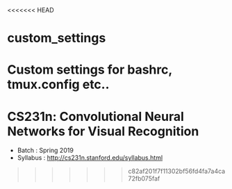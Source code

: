 <<<<<<< HEAD
# custom_settings
Custom settings for bashrc, tmux.config etc..
=======
# CS231n: Convolutional Neural Networks for Visual Recognition
- Batch : Spring 2019
- Syllabus : http://cs231n.stanford.edu/syllabus.html
>>>>>>> c82af201f7f11302bf56fd4fa7a4ca72fb075faf
